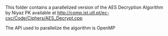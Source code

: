 This folder contains a parallelized version of the AES Decryption Algorithm by Niyaz PK
available at http://comp.ist.utl.pt/ec-csc/Code/Ciphers/AES_Decrypt.cpp

The API used to parallelize the algorithm is OpenMP

